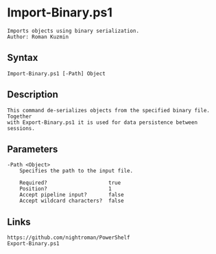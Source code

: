 # Import-Binary.ps1

```
Imports objects using binary serialization.
Author: Roman Kuzmin
```

## Syntax

```
Import-Binary.ps1 [-Path] Object
```

## Description

```
This command de-serializes objects from the specified binary file. Together
with Export-Binary.ps1 it is used for data persistence between sessions.
```

## Parameters

```
-Path <Object>
    Specifies the path to the input file.
    
    Required?                    true
    Position?                    1
    Accept pipeline input?       false
    Accept wildcard characters?  false
```

## Links

```
https://github.com/nightroman/PowerShelf
Export-Binary.ps1
```

